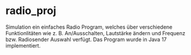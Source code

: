 # radio_proj
 Simulation ein einfaches Radio Program, welches über verschiedene Funktionlitäten wie z. B. An/Ausschalten, Lautstärke ändern und Frequenz bzw. Radiosender Auswahl verfügt. Das Program wurde in Java 17 implementiert.
